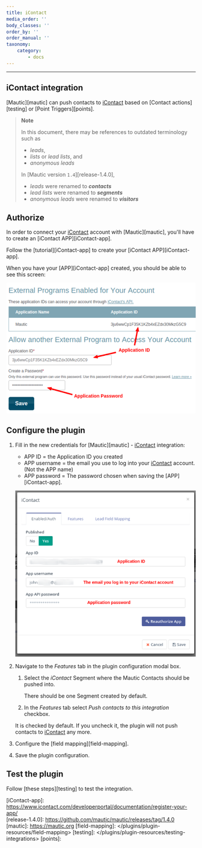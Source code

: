 ```yaml
---
title: iContact
media_order: ''
body_classes: ''
order_by: ''
order_manual: ''
taxonomy:
    category:
        - docs
---
```


-------------------

## iContact integration

[Mautic][mautic] can push contacts to [iContact][iContact] based on [Contact actions][testing] or [Point Triggers][points].

> **Note**
>
> In this document, there may be references to outdated terminology such as
>
> - _leads_,
> - _lists_ or _lead lists_, and
> - _anonymous leads_
>
> In [Mautic version `1.4`][release-1.4.0],
>
> - _leads_ were renamed to _**contacts**_
> - _lead lists_ were renamed to _**segments**_
> - _anonymous leads_ were renamed to _**visitors**_


## Authorize

In order to connect your [iContact][iContact] account with [Mautic][mautic], you'll have to create an [iContact APP][iContact-app].

Follow the [tutorial][iContact-app] to create your [iContact APP][iContact-app].

When you have your [APP][iContact-app] created, you should be able to see this screen:

![iContact - create a App Key](plugins-icontact-authorization-details.png "iContact - create a App Key")

## Configure the plugin

1. Fill in the new credentials for [Mautic][mautic] - [iContact][iContact] integration:

   - APP ID = the Application ID you created
   - APP username = the email you use to log into your [iContact][iContact] account. (Not the APP name)
   - APP password = The password chosen when saving the [APP][iContact-app].

    ![iContact - authoriztion](plugins-icontact-authorization.png "iContact - authorization")

1. Navigate to the *Features* tab in the plugin configuration modal box.

   1. Select the _iContact_ Segment where the Mautic Contacts should be pushed into.

      There should be one Segment created by default.

   1. In the _Features_ tab select *Push contacts to this integration* checkbox.

    It is checked by default. If you uncheck it, the plugin will not push contacts to [iContact][iContact] any more.

1. Configure the [field mapping][field-mapping].

1. Save the plugin configuration.

## Test the plugin

Follow [these steps][testing] to test the integration.

[iContact]: <https://www.icontact.com>
[iContact-app]: <https://www.icontact.com/developerportal/documentation/register-your-app/>\
[release-1.4.0]: <https://github.com/mautic/mautic/releases/tag/1.4.0>
[mautic]: <https://mautic.org>
[field-mapping]: </plugins/plugin-resources/field-mapping>
[testing]: </plugins/plugin-resources/testing-integrations>
[points]: </points>
